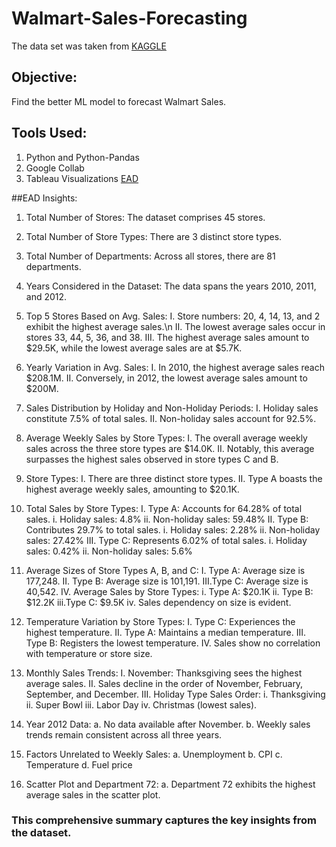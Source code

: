# Walmart-Sales-Forecasting
The data set was taken from [KAGGLE](https://www.kaggle.com/datasets/aslanahmedov/walmart-sales-forecast)

## Objective: 
Find the better ML model to forecast Walmart Sales.

## Tools Used:
1. Python and Python-Pandas
2. Google Collab
3. Tableau Visualizations [EAD](https://public.tableau.com/app/profile/darshika.keerthisinghe/viz/WalmartSalesForecastingEDA/Story1?publish=yes)

##EAD Insights:
1.	Total Number of Stores: The dataset comprises 45 stores.
2.	Total Number of Store Types: There are 3 distinct store types.
3.	Total Number of Departments: Across all stores, there are 81 departments.
4.	Years Considered in the Dataset: The data spans the years 2010, 2011, and 2012.
   
5.	Top 5 Stores Based on Avg. Sales: 
   I.	  Store numbers: 20, 4, 14, 13, and 2 exhibit the highest average sales.\n
  	II.	The lowest average sales occur in stores 33, 44, 5, 36, and 38.
   III.	The highest average sales amount to $29.5K, while the lowest average sales are at $5.7K.
  	
7.	Yearly Variation in Avg. Sales:
   I. 	In 2010, the highest average sales reach $208.1M.
   II. 	Conversely, in 2012, the lowest average sales amount to $200M.
  	
8.	Sales Distribution by Holiday and Non-Holiday Periods:
   I. 	Holiday sales constitute 7.5% of total sales.
   II. 	Non-holiday sales account for 92.5%.
  	
9.	Average Weekly Sales by Store Types:
   I. 	The overall average weekly sales across the three store types are $14.0K.
   II. 	Notably, this average surpasses the highest sales observed in store types C and B.

10.	Store Types:
   I. 	There are three distinct store types.
   II. 	Type A boasts the highest average weekly sales, amounting to $20.1K.

11.	Total Sales by Store Types:
  I. 	Type A: Accounts for 64.28% of total sales.
      i.	Holiday sales: 4.8%
      ii.	Non-holiday sales: 59.48%
  II. 	Type B: Contributes 29.7% to total sales.
      i. 	Holiday sales: 2.28%
      ii.	Non-holiday sales: 27.42%
  III.	Type C: Represents 6.02% of total sales.
      i. Holiday sales: 0.42%
      ii.	Non-holiday sales: 5.6%
   	
12.	Average Sizes of Store Types A, B, and C:
  I. 	Type A: Average size is 177,248.
  II. Type B: Average size is 101,191.
  III.Type C: Average size is 40,542.
  IV.	Average Sales by Store Types:
    i.  Type A: $20.1K
    ii.	Type B: $12.2K
    iii.Type C: $9.5K
    iv.	Sales dependency on size is evident.
   	
13.	Temperature Variation by Store Types:
     I. Type C: Experiences the highest temperature.
    II. Type A: Maintains a median temperature.
   III. Type B: Registers the lowest temperature.
    IV. Sales show no correlation with temperature or store size.

14.	Monthly Sales Trends:
  I.	November: Thanksgiving sees the highest average sales.
  II. Sales decline in the order of November, February, September, and December.
 III. Holiday Type Sales Order:
    i.	Thanksgiving
    ii.	Super Bowl
    iii.	Labor Day
    iv.	Christmas (lowest sales).
   	
15.	Year 2012 Data:
  a.	No data available after November.
  b.	Weekly sales trends remain consistent across all three years.

16.	Factors Unrelated to Weekly Sales:
  a.	Unemployment
  b.	CPI
  c.	Temperature
  d.	Fuel price

17.	Scatter Plot and Department 72:
  a.	Department 72 exhibits the highest average sales in the scatter plot.

### This comprehensive summary captures the key insights from the dataset. 







